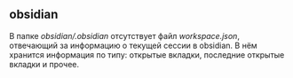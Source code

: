 ## obsidian

В папке *obsidian/.obsidian* отсутствует файл *workspace.json*, отвечающий за информацию о текущей сессии в obsidian. В нём хранится информация по типу: открытые вкладки, последние открытые вкладки и прочее.
